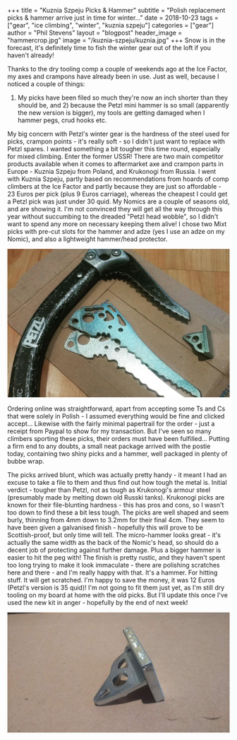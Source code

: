 +++
title = "Kuznia Szpeju Picks & Hammer"
subtitle = "Polish replacement picks & hammer arrive just in time for winter..."
date = 2018-10-23
tags = ["gear", "ice climbing", "winter", "kuznia szpeju"]
categories = ["gear"]
author = "Phil Stevens"
layout = "blogpost"
header_image = "hammercrop.jpg"
image = "/kuznia-szpeju/kuznia.jpg"
+++
Snow is in the forecast, it's definitely time to fish the winter gear out of the loft if you haven't already! 

Thanks to the dry tooling comp a couple of weekends ago at the Ice Factor, my axes and crampons have already been in use. Just as well, because I noticed a couple of things:
1) My picks have been filed so much they're now an inch shorter than they should be, and 2) because the Petzl mini hammer is so small (apparently the new version is bigger), my tools are getting damaged when I hammer pegs, crud hooks etc.

My big concern with Petzl's winter gear is the hardness of the steel used for picks, crampon points - it's really soft - so I didn't just want to replace with Petzl spares. I wanted something a bit tougher this time round, especially for mixed climbing. Enter the former USSR!
There are two main competitor products available when it comes to aftermarket axe and crampon parts in Europe - Kuznia Szpeju from Poland, and Krukonogi from Russia. I went with Kuznia Szpeju, partly based on recommendations from hoards of comp climbers at the Ice Factor and partly because they are just so affordable - 23 Euros per pick (plus 9 Euros carriage), whereas the cheapest I could get a Petzl pick was just under 30 quid. My Nomics are a couple of seasons old, and are showing it. I'm not convinced they will get all the way through this year without succumbing to the dreaded "Petzl head wobble", so I didn't want to spend any more on necessary keeping them alive! 
I chose two Mixt picks with pre-cut slots for the hammer and adze (yes I use an adze on my Nomic), and also a lightweight hammer/head protector.

![New picks and hammer](kuznia.jpg#center)

Ordering online was straightforward, apart from accepting some Ts and Cs that were solely in Polish - I assumed everything would be fine and clicked accept... Likewise with the fairly minimal papertrail for the order - just a receipt from Paypal to show for my transaction. But I've seen so many climbers sporting these picks, their orders must have been fulfilled... Putting a firm end to any doubts, a small neat package arrived with the postie today, containing two shiny picks and a hammer, well packaged in plenty of bubbe wrap.

The picks arrived blunt, which was actually pretty handy - it meant I had an excuse to take a file to them and thus find out how tough the metal is. Initial verdict - tougher than Petzl, not as tough as Krukonogi's armour steel (presumably made by melting down old Russki tanks). Krukonogi picks are known for their file-blunting hardness - this has pros and cons, so I wasn't too down to find these a bit less tough. The picks are well shaped and seem burly, thinning from 4mm down to 3.2mm for their final 4cm. They seem to have been given a galvanised finish - hopefully this will prove to be Scottish-proof, but only time will tell.
The micro-hammer looks great - it's actually the same width as the back of the Nomic's head, so should do a decent job of protecting against further damage. Plus a bigger hammer is easier to hit the peg with! The finish is pretty rustic, and they haven't spent too long trying to make it look immaculate - there are polishing scratches here and there - and I'm really happy with that. It's a hammer. For hitting stuff. It will get scratched. I'm happy to save the money, it was 12 Euros (Petzl's version is 35 quid)! 
I'm not going to fit them just yet, as I'm still dry tooling on my board at home with the old picks. But I'll update this once I've used the new kit in anger - hopefully by the end of next week!

![Kuznia hammer](hammercrop.jpg#center)